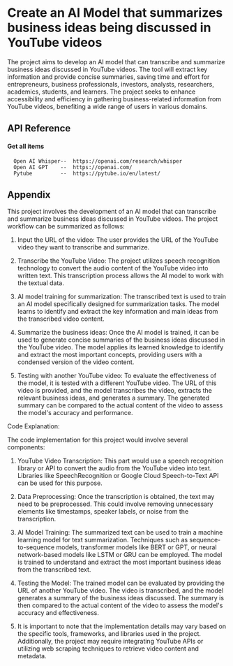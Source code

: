 
#  Create an AI Model that summarizes business ideas being discussed in YouTube videos

The project aims to develop an AI model that can transcribe and summarize business ideas discussed in YouTube videos. The tool will extract key information and provide concise summaries, saving time and effort for entrepreneurs, business professionals, investors, analysts, researchers, academics, students, and learners. The project seeks to enhance accessibility and efficiency in gathering business-related information from YouTube videos, benefiting a wide range of users in various domains.


## API Reference

#### Get all items

```http
  Open AI Whisper--  https://openai.com/research/whisper
  Open AI GPT    --  https://openai.com/
  Pytube         --  https://pytube.io/en/latest/
```




## Appendix

This project involves the development of an AI model that can transcribe and summarize business ideas discussed in YouTube videos. The project workflow can be summarized as follows:

1) Input the URL of the video: The user provides the URL of the YouTube video they want to transcribe and summarize.

2) Transcribe the YouTube Video: The project utilizes speech recognition technology to convert the audio content of the YouTube video into written text. This transcription process allows the AI model to work with the textual data.

3) AI model training for summarization: The transcribed text is used to train an AI model specifically designed for summarization tasks. The model learns to identify and extract the key information and main ideas from the transcribed video content.

4) Summarize the business ideas: Once the AI model is trained, it can be used to generate concise summaries of the business ideas discussed in the YouTube video. The model applies its learned knowledge to identify and extract the most important concepts, providing users with a condensed version of the video content.

5) Testing with another YouTube video: To evaluate the effectiveness of the model, it is tested with a different YouTube video. The URL of this video is provided, and the model transcribes the video, extracts the relevant business ideas, and generates a summary. The generated summary can be compared to the actual content of the video to assess the model's accuracy and performance.

Code Explanation:

The code implementation for this project would involve several components:

1) YouTube Video Transcription: This part would use a speech recognition library or API to convert the audio from the YouTube video into text. Libraries like SpeechRecognition or Google Cloud Speech-to-Text API can be used for this purpose.

2) Data Preprocessing: Once the transcription is obtained, the text may need to be preprocessed. This could involve removing unnecessary elements like timestamps, speaker labels, or noise from the transcription.

3) AI Model Training: The summarized text can be used to train a machine learning model for text summarization. Techniques such as sequence-to-sequence models, transformer models like BERT or GPT, or neural network-based models like LSTM or GRU can be employed. The model is trained to understand and extract the most important business ideas from the transcribed text.

4) Testing the Model: The trained model can be evaluated by providing the URL of another YouTube video. The video is transcribed, and the model generates a summary of the business ideas discussed. The summary is then compared to the actual content of the video to assess the model's accuracy and effectiveness.

5) It is important to note that the implementation details may vary based on the specific tools, frameworks, and libraries used in the project. Additionally, the project may require integrating YouTube APIs or utilizing web scraping techniques to retrieve video content and metadata.

